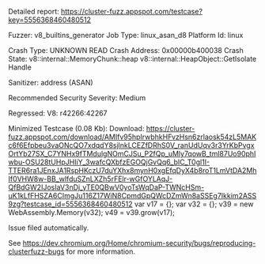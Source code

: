 Detailed report: https://cluster-fuzz.appspot.com/testcase?key=5556368460480512

Fuzzer: v8_builtins_generator
Job Type: linux_asan_d8
Platform Id: linux

Crash Type: UNKNOWN READ
Crash Address: 0x00000b400038
Crash State:
  v8::internal::MemoryChunk::heap
  v8::internal::HeapObject::GetIsolate
  Handle
  
Sanitizer: address (ASAN)

Recommended Security Severity: Medium

Regressed: V8: r42266:42267

Minimized Testcase (0.08 Kb):
Download: https://cluster-fuzz.appspot.com/download/AMIfv95hpIrwbhkHFvzHsn6zrlaosk54zL5MAKc6f6Efpbeu3vaONcQO7xdqdY8sjlnkLCEZfDRhS0V_ranUdUqv3r3YrKbPvgxOrtYb27SX_C7YNHx9fTMdulgNOmCJSu_P2fQp_uMly7qowB_tml87Uo90phIwbu-OSU28tUHpJHIiY_3wafcQXbfzEGOQjGvQq6_bIC_T0gl1I-TTER6ra1JEnxJA1RspHKczU7duYXhx8mynH0xgEfqDyX4b8roT1LmVtDA2MhIf0VHW8w-BB_wlfduSZnLXZh5rFElr-wGfOYLAqJ-QfBdGW2IJosIaV3nDj_yTE0QBwV0yoTsWqDaP-TWNcHSm-uK1kLfFHSZA6CImgJu116Z17WiN8CpmdGpQWcDZmWn8aSSEg7Ikkim2ASS9zg?testcase_id=5556368460480512
var v17 = {};
var v32 = {};
 v39 = new WebAssembly.Memory(v32); 
 v49 = v39.grow(v17); 


Issue filed automatically.

See https://dev.chromium.org/Home/chromium-security/bugs/reproducing-clusterfuzz-bugs for more information.